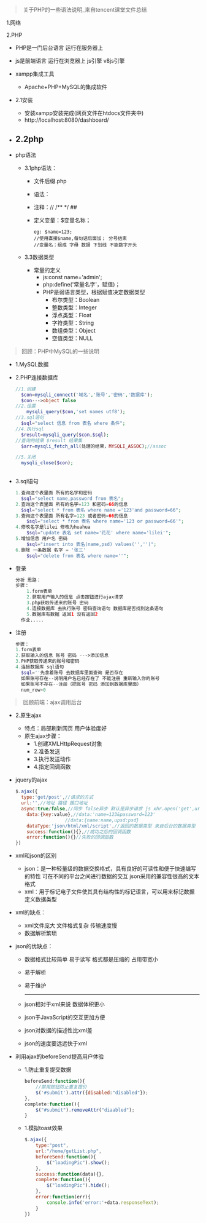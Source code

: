 > ​	关于PHP的一些语法说明_来自tencent课堂文件总结

1.网络

2.PHP

- PHP是一门后台语言 运行在服务器上
- js是前端语言 运行在浏览器上 js引擎 v8js引擎
- xampp集成工具
  - Apache+PHP+MySQL的集成软件
- 2.1安装
  - 安装xampp安装完成(网页文件在htdocs文件夹中)
  - http://localhost:8080/dashboard/
- 2.2php 
  - 



- php语法

  - 3.1php语法：

    - 文件后缀.php

    - 语法：<?php ?>

    - 注释：//      /** */       ##

    - 定义变量：$变量名称；

      ```
      eg: $name=123;
      //使用直接$name,每句话后面加； 分号结束
      //变量名：组成 字母 数据 下划线 不能数字开头
      ```

  - 3.3数据类型

    - 常量的定义
      - js:const name='admin';
      - php:define('常量名字'，赋值)；
      - PHP是弱语言类型，根据赋值决定数据类型
        - 布尔类型：Boolean
        - 整数类型：Integer
        - 浮点类型：Float
        - 字符类型：String
        - 数组类型：Object
        - 空值类型：NULL

>	回顾：PHP中MySQL的一些说明

- 1.MySQL数据

- 2.PHP连接数据库

  ~~~php
  //1.创建
  	$con=mysqli_connect('域名','账号','密码','数据库');
  	$con--->object false
  //2.设置
      mysqli_query($con,'set names utf8');
  //3.sql语句
  	$sql="select 信息 from 表名 where 条件";
  //4.执行sql
  	$result=mysqli_query($con,$sql);
  //查询的结果 $result 结果集
  	$arr=mysqli_fetch_all(处理的结果，MYSQLI_ASSOC);//assoc
  
  //5.关闭
  	mysqli_close($con);
      
  
  ~~~

- 3.sql语句

  ~~~php
  1.查询这个表里面 所有的名字和密码
  	$sql="select name,password from 表名";
  2.查询这个表里面 所有的名字=123 和密码=66的信息
  	$sql="select * from 表名 where name ='123'and password=66";
  3.查询这个表里面 所有名字=123 或者密码=66的信息
      $sql="select * from 表名 where name='123 or password=66'";
  4.修改名字是lilei 修改为huahua
      $sql="update 表名 set name='花花' where name='lilei'";
  5.增加信息 用户名 密码
      $sql="insert into 表名(name,psd) values('','')";
  6.删除 一条数据 名字 = '张三'
      $sql="delete from 表名 where name=''";
  ~~~

- 登录

  ~~~php
  分析 思路：
  步骤：
      1.form表单
      2.获取用户输入的信息 点击按钮进行ajax请求
      3.php获取传递来的账号 密码
      4.连接数据库 去执行账号 密码查询语句 数据库是否找到这条语句
      5.数据库有数据 返回1 没有返回2
  	作业.....
  ~~~

- 注册

  ~~~php
  步骤：
  1.form表单
  2.获取输入的信息 账号 密码 --->添加信息
  3.PHP获取传递来的账号和密码
  4.连接数据库 sql语句
  	$sql=''先拿着账号 去数据库里面查询 是否存在
  	如果账号存在--说明用户名已经存在了 不能注册 重新输入你的账号
  	如果账号不存在--注册（把账号 密码 添加到数据库里面）
  	num_row>0
  ~~~

> ​	回顾前端：ajax调用后台

- 2.原生ajax

  - 特点：局部刷新网页 用户体验度好
  - 原生ajax步骤：
    - 1.创建XMLHttpRequest对象
    - 2.准备发送
    - 3.执行发送动作
    - 4.指定回调函数

- jquery的ajax

  ~~~javascript
  $.ajax({
  	type:'get/post',//请求的方式
  	url:'',//地址 路径 接口地址
  	async:true/false,//同步 false异步 默认是异步请求 js xhr.open('get',url,true)
      data:{key:value},//data:'name=123&password=123'
      				//data:{name:name,upsd:psd}
      dataType:'json/html/xml/script',//返回的数据类型 来自后台的数据类型
      success:function(){},//成功之后的回调函数
      error:function(){}//失败的回调函数
  })
  ~~~

- xml和json的区别
  
  - json：是一种轻量级的数据交换格式，具有良好的可读性和便于快速编写的特性 可在不同的平台之间进行数据的交互 json采用的兼容性很高的文本格式
  - xml：用于标记电子文件使其具有结构性的标记语言，可以用来标记数据 定义数据类型
  
- xml的缺点：

  - xml文件庞大 文件格式复杂 传输速度慢
  - 数据解析繁琐

- json的优缺点：

  - 数据格式比较简单 易于读写 格式都是压缩的 占用带宽小

  - 易于解析

  - 易于维护

    -----------------

  - json相对于xml来说 数据体积更小

  - json于JavaScript的交互更加方便

  - json对数据的描述性比xml差

  - json的速度要远远快于xml

- 利用ajax的beforeSend提高用户体验

  - 1.防止重复提交数据

    ~~~javascript
    beforeSend:function(){
    	//禁用按钮防止重复提价
        $('#submit').attr({disabled:"disabled"});
    },
    complete:function(){
        $("#submit").removeAttr("diaabled");
    }
    ~~~
	  
  - 1.模拟toast效果
    
    ~~~javascript
    $.ajax({
    	type:"post",
    	url:"/home/getList.php",
    	beforeSend:function(){
    		$("loadingPic").show();
    	},
        success:function(data){},
        complete:function(){
            $("loadingPic").hide();
        },
        error:function(err){
            console.info('error:'+data.responseText);
        }
    })
    ~~~
    
    